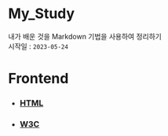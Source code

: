 # My_Study
내가 배운 것을 Markdown 기법을 사용하여 정리하기<br>
시작일 : `2023-05-24`

# Frontend
* ### [HTML](https://github.com/rudgns1104/My_Study/blob/main/Front/HTML.md)
* ### [W3C](https://github.com/rudgns1104/My_Study/blob/main/Front/W3C.md)
